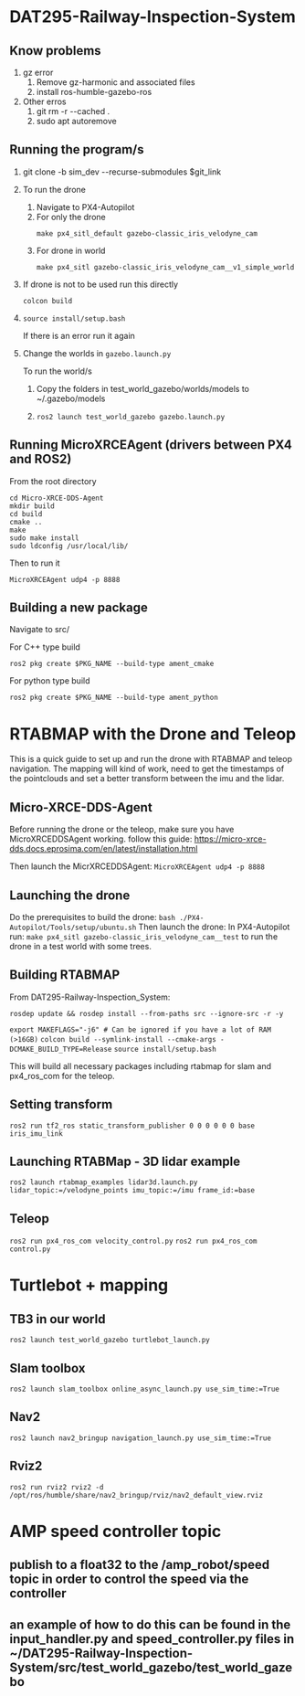 # DAT295-Railway-Inspection-System

## Know problems
1. gz error
    1. Remove gz-harmonic and associated files
    2. install ros-humble-gazebo-ros
2. Other erros
    1. git rm -r --cached .
    2. sudo apt autoremove

## Running the program/s

1. git clone -b sim_dev --recurse-submodules $git_link
2. To run the drone
    1. Navigate to PX4-Autopilot
    2. For only the drone
        ```
        make px4_sitl_default gazebo-classic_iris_velodyne_cam
        ```  
    3. For drone in world 
        ```
        make px4_sitl gazebo-classic_iris_velodyne_cam__v1_simple_world
        ```
3.  If drone is not to be used run this directly
    ```  
    colcon build
    ```
4. 
    ``` 
    source install/setup.bash
    ```
    If there is an error run it again
5.  Change the worlds in ```gazebo.launch.py``` 

    To run the world/s
    1.   Copy the folders in test_world_gazebo/worlds/models to ~/.gazebo/models
    2.
       ```
       ros2 launch test_world_gazebo gazebo.launch.py
       ```
## Running MicroXRCEAgent (drivers between PX4 and ROS2)
From the root directory
```
cd Micro-XRCE-DDS-Agent
mkdir build
cd build
cmake ..
make
sudo make install
sudo ldconfig /usr/local/lib/
```

Then to run it
```
MicroXRCEAgent udp4 -p 8888
```
## Building a new package
Navigate to src/ 

For C++ type build
```
ros2 pkg create $PKG_NAME --build-type ament_cmake
```
For python type build
```
ros2 pkg create $PKG_NAME --build-type ament_python
```

# RTABMAP with the Drone and Teleop
This is a quick guide to set up and run the drone with RTABMAP and teleop navigation. The mapping will kind of work, need to get the timestamps of the pointclouds and set a better transform between the imu and the lidar. 

## Micro-XRCE-DDS-Agent
Before running the drone or the teleop, make sure you have MicroXRCEDDSAgent working. 
follow this guide: https://micro-xrce-dds.docs.eprosima.com/en/latest/installation.html 

Then launch the MicrXRCEDDSAgent:
```MicroXRCEAgent udp4 -p 8888```

## Launching the drone
Do the prerequisites to build the drone: 
```bash ./PX4-Autopilot/Tools/setup/ubuntu.sh```
Then launch the drone: 
In PX4-Autopilot run:
```make px4_sitl gazebo-classic_iris_velodyne_cam__test``` to run the drone in a test world with some trees. 

## Building RTABMAP
From DAT295-Railway-Inspection_System: 

```rosdep update && rosdep install --from-paths src --ignore-src -r -y```

```export MAKEFLAGS="-j6" # Can be ignored if you have a lot of RAM (>16GB)```
```colcon build --symlink-install --cmake-args -DCMAKE_BUILD_TYPE=Release```
```source install/setup.bash```

This will build all necessary packages including rtabmap for slam and px4_ros_com for the teleop. 

## Setting transform 
```ros2 run tf2_ros static_transform_publisher 0 0 0 0 0 0 base iris_imu_link```

## Launching RTABMap - 3D lidar example
```ros2 launch rtabmap_examples lidar3d.launch.py lidar_topic:=/velodyne_points imu_topic:=/imu frame_id:=base```

## Teleop
```ros2 run px4_ros_com velocity_control.py```
```ros2 run px4_ros_com control.py```


# Turtlebot + mapping

## TB3 in our world
```ros2 launch test_world_gazebo turtlebot_launch.py```

## Slam toolbox
```ros2 launch slam_toolbox online_async_launch.py use_sim_time:=True```

## Nav2 
```ros2 launch nav2_bringup navigation_launch.py use_sim_time:=True```

## Rviz2
```ros2 run rviz2 rviz2 -d /opt/ros/humble/share/nav2_bringup/rviz/nav2_default_view.rviz```


# AMP speed controller topic
## publish to a float32 to the /amp_robot/speed topic in order to control the speed via the controller
## an example of how to do this can be found in the input_handler.py and speed_controller.py files in ~/DAT295-Railway-Inspection-System/src/test_world_gazebo/test_world_gazebo
